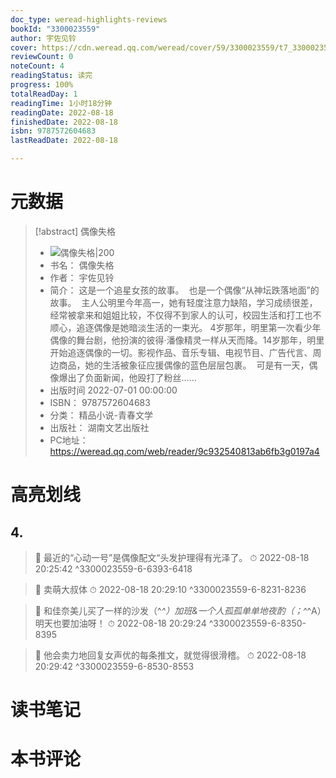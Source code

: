 ```yaml
---
doc_type: weread-highlights-reviews
bookId: "3300023559"
author: 宇佐见铃
cover: https://cdn.weread.qq.com/weread/cover/59/3300023559/t7_3300023559.jpg
reviewCount: 0
noteCount: 4
readingStatus: 读完
progress: 100%
totalReadDay: 1
readingTime: 1小时18分钟
readingDate: 2022-08-18
finishedDate: 2022-08-18
isbn: 9787572604683
lastReadDate: 2022-08-18

---
```

# 元数据
> [!abstract] 偶像失格
> - ![ 偶像失格|200](https://cdn.weread.qq.com/weread/cover/59/3300023559/t7_3300023559.jpg)
> - 书名： 偶像失格
> - 作者： 宇佐见铃
> - 简介： 这是一个追星女孩的故事。 
也是一个偶像“从神坛跌落地面”的故事。 
主人公明里今年高一，她有轻度注意力缺陷，学习成绩很差，经常被拿来和姐姐比较，不仅得不到家人的认可，校园生活和打工也不顺心，追逐偶像是她暗淡生活的一束光。
4岁那年，明里第一次看少年偶像的舞台剧，他扮演的彼得·潘像精灵一样从天而降。14岁那年，明里开始追逐偶像的一切。影视作品、音乐专辑、电视节目、广告代言、周边商品，她的生活被象征应援偶像的蓝色层层包裹。 
可是有一天，偶像爆出了负面新闻，他殴打了粉丝……
> - 出版时间 2022-07-01 00:00:00
> - ISBN： 9787572604683
> - 分类： 精品小说-青春文学
> - 出版社： 湖南文艺出版社
> - PC地址：https://weread.qq.com/web/reader/9c932540813ab6fb3g0197a4

# 高亮划线

## 4.

> 📌 最近的“心动一号”是偶像配文“头发护理得有光泽了。 
> ⏱ 2022-08-18 20:25:42 ^3300023559-6-6393-6418

> 📌 卖萌大叔体 
> ⏱ 2022-08-18 20:29:10 ^3300023559-6-8231-8236

> 📌 和佳奈美儿买了一样的沙发（^_^）加班&一个人孤孤单单地夜酌（；^_^A）明天也要加油呀！ 
> ⏱ 2022-08-18 20:29:24 ^3300023559-6-8350-8395

> 📌 他会卖力地回复女声优的每条推文，就觉得很滑稽。 
> ⏱ 2022-08-18 20:29:42 ^3300023559-6-8530-8553

# 读书笔记

# 本书评论
